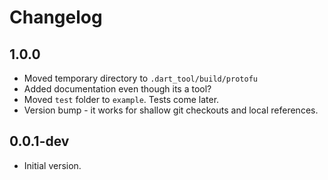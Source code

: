 # Changelog

## 1.0.0

- Moved temporary directory to `.dart_tool/build/protofu`
- Added documentation even though its a tool?
- Moved `test` folder to `example`. Tests come later.
- Version bump - it works for shallow git checkouts and local references.

## 0.0.1-dev

- Initial version.
